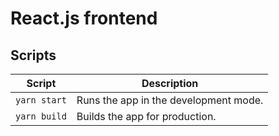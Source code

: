 # React.js frontend

## Scripts

| Script       | Description                           |
| ------------ | ------------------------------------- |
| `yarn start` | Runs the app in the development mode. |
| `yarn build` | Builds the app for production.        |
